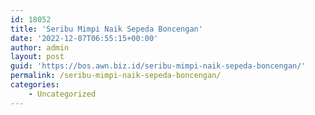 ```yaml
---
id: 18052
title: 'Seribu Mimpi Naik Sepeda Boncengan'
date: '2022-12-07T06:55:15+00:00'
author: admin
layout: post
guid: 'https://bos.awn.biz.id/seribu-mimpi-naik-sepeda-boncengan/'
permalink: /seribu-mimpi-naik-sepeda-boncengan/
categories:
    - Uncategorized
---
```


